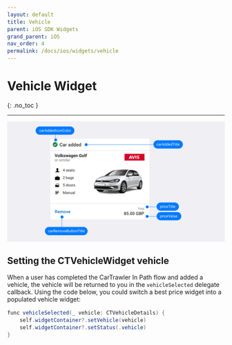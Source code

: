 ```yaml
---
layout: default
title: Vehicle
parent: iOS SDK Widgets
grand_parent: iOS
nav_order: 4
permalink: /docs/ios/widgets/vehicle
---
```


# Vehicle Widget

{: .no_toc }

---

![](/uploads/Pricing_Added_Generic_iOS.png)

## Setting the CTVehicleWidget vehicle

When a user has completed the CarTrawler In Path flow and added a vehicle, the vehicle will be returned to you in the `vehicleSelected` delegate callback. Using the code below, you could switch a best price widget into a populated vehicle widget: 

```java  
func vehicleSelected(_ vehicle: CTVehicleDetails) {
    self.widgetContainer?.setVehicle(vehicle)
    self.widgetContainer?.setStatus(.vehicle)
}
```